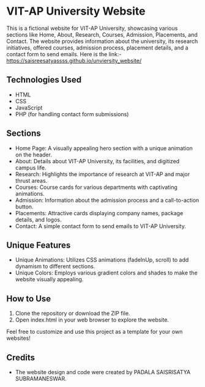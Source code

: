 # VIT-AP University Website

This is a fictional website for VIT-AP University, showcasing various sections like Home, About, Research, Courses, Admission, Placements, and Contact. The website provides information about the university, its research initiatives, offered courses, admission process, placement details, and a contact form to send emails.
Here is the link:-https://saisreesatyassss.github.io/unviersity_website/

## Technologies Used

- HTML
- CSS
- JavaScript
- PHP (for handling contact form submissions)

## Sections

- Home Page: A visually appealing hero section with a unique animation on the header.
- About: Details about VIT-AP University, its facilities, and digitized campus life.
- Research: Highlights the importance of research at VIT-AP and major thrust areas.
- Courses: Course cards for various departments with captivating animations.
- Admission: Information about the admission process and a call-to-action button.
- Placements: Attractive cards displaying company names, package details, and logos.
- Contact: A simple contact form to send emails to VIT-AP University.

## Unique Features

- Unique Animations: Utilizes CSS animations (fadeInUp, scroll) to add dynamism to different sections.
- Unique Colors: Employs various gradient colors and shades to make the website visually appealing.

## How to Use

1. Clone the repository or download the ZIP file.
2. Open index.html in your web browser to explore the website.

Feel free to customize and use this project as a template for your own websites!

## Credits

- The website design and code were created by PADALA SAISRISATYA SUBRAMANESWAR.
